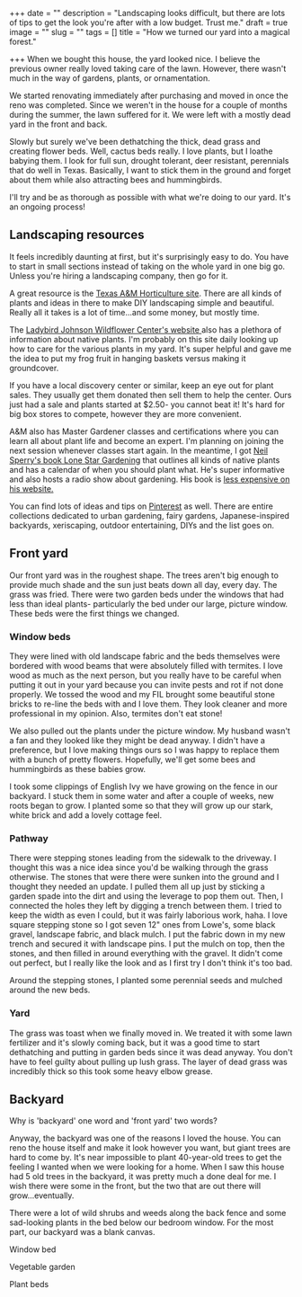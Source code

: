 +++
date = ""
description = "Landscaping looks difficult, but there are lots of tips to get the look you're after with a low budget. Trust me."
draft = true
image = ""
slug = ""
tags = []
title = "How we turned our yard into a magical forest."

+++
When we bought this house, the yard looked nice. I believe the previous owner really loved taking care of the lawn. However, there wasn't much in the way of gardens, plants, or ornamentation.

We started renovating immediately after purchasing and moved in once the reno was completed. Since we weren't in the house for a couple of months during the summer, the lawn suffered for it. We were left with a mostly dead yard in the front and back.

Slowly but surely we've been dethatching the thick, dead grass and creating flower beds. Well, cactus beds really. I love plants, but I loathe babying them. I look for full sun, drought tolerant, deer resistant, perennials that do well in Texas. Basically, I want to stick them in the ground and forget about them while also attracting bees and hummingbirds.

I'll try and be as thorough as possible with what we're doing to our yard. It's an ongoing process!

## Landscaping resources

It feels incredibly daunting at first, but it's surprisingly easy to do. You have to start in small sections instead of taking on the whole yard in one big go. Unless you're hiring a landscaping company, then go for it.

A great resource is the [Texas A&M Horticulture site](https://aggie-horticulture.tamu.edu/). There are all kinds of plants and ideas in there to make DIY landscaping simple and beautiful. Really all it takes is a lot of time...and some money, but mostly time.

The [Ladybird Johnson Wildflower Center's website ](https://www.wildflower.org/plants-main)also has a plethora of information about native plants. I'm probably on this site daily looking up how to care for the various plants in my yard. It's super helpful and gave me the idea to put my frog fruit in hanging baskets versus making it groundcover.

If you have a local discovery center or similar, keep an eye out for plant sales. They usually get them donated then sell them to help the center. Ours just had a sale and plants started at $2.50- you cannot beat it! It's hard for big box stores to compete, however they are more convenient.

A&M also has Master Gardener classes and certifications where you can learn all about plant life and become an expert. I'm planning on joining the next session whenever classes start again. In the meantime, I got [Neil Sperry's book Lone Star Gardening](https://www.amazon.com/gp/product/0991620704/ref=as_li_qf_asin_il_tl?ie=UTF8&tag=codybear0e-20&creative=9325&linkCode=as2&creativeASIN=0991620704&linkId=74f76ac6c171a16d6200b8a0ce2c284e) that outlines all kinds of native plants and has a calendar of when you should plant what. He's super informative and also hosts a radio show about gardening. His book is [less expensive on his website.](https://neilsperry.com/store/5th-printing-of-neil-sperrys-lone-star-gardening/)

You can find lots of ideas and tips on [Pinterest](https://www.pinterest.com/) as well. There are entire collections dedicated to urban gardening, fairy gardens, Japanese-inspired backyards, xeriscaping, outdoor entertaining, DIYs and the list goes on.

## Front yard

Our front yard was in the roughest shape. The trees aren't big enough to provide much shade and the sun just beats down all day, every day. The grass was fried. There were two garden beds under the windows that had less than ideal plants- particularly the bed under our large, picture window. These beds were the first things we changed.

### Window beds

They were lined with old landscape fabric and the beds themselves were bordered with wood beams that were absolutely filled with termites. I love wood as much as the next person, but you really have to be careful when putting it out in your yard because you can invite pests and rot if not done properly. We tossed the wood and my FIL brought some beautiful stone bricks to re-line the beds with and I love them. They look cleaner and more professional in my opinion. Also, termites don't eat stone!

We also pulled out the plants under the picture window. My husband wasn't a fan and they looked like they might be dead anyway. I didn't have a preference, but I love making things ours so I was happy to replace them with a bunch of pretty flowers. Hopefully, we'll get some bees and hummingbirds as these babies grow.

I took some clippings of English Ivy we have growing on the fence in our backyard. I stuck them in some water and after a couple of weeks, new roots began to grow. I planted some so that they will grow up our stark, white brick and add a lovely cottage feel.

### Pathway

There were stepping stones leading from the sidewalk to the driveway. I thought this was a nice idea since you'd be walking through the grass otherwise. The stones that were there were sunken into the ground and I thought they needed an update. I pulled them all up just by sticking a garden spade into the dirt and using the leverage to pop them out. Then, I connected the holes they left by digging a trench between them. I tried to keep the width as even I could, but it was fairly laborious work, haha. I love square stepping stone so I got seven 12" ones from Lowe's, some black gravel, landscape fabric, and black mulch. I put the fabric down in my new trench and secured it with landscape pins. I put the mulch on top, then the stones, and then filled in around everything with the gravel. It didn't come out perfect, but I really like the look and as I first try I don't think it's too bad.

Around the stepping stones, I planted some perennial seeds and mulched around the new beds.

### Yard

The grass was toast when we finally moved in. We treated it with some lawn fertilizer and it's slowly coming back, but it was a good time to start dethatching and putting in garden beds since it was dead anyway. You don't have to feel guilty about pulling up lush grass. The layer of dead grass was incredibly thick so this took some heavy elbow grease.

## Backyard

Why is 'backyard' one word and 'front yard' two words?

Anyway, the backyard was one of the reasons I loved the house. You can reno the house itself and make it look however you want, but giant trees are hard to come by. It's near impossible to plant 40-year-old trees to get the feeling I wanted when we were looking for a home. When I saw this house had 5 old trees in the backyard, it was pretty much a done deal for me. I wish there were some in the front, but the two that are out there will grow...eventually.

There were a lot of wild shrubs and weeds along the back fence and some sad-looking plants in the bed below our bedroom window. For the most part, our backyard was a blank canvas.

Window bed

Vegetable garden

Plant beds